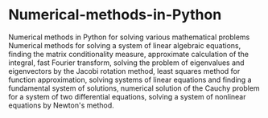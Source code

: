 # Numerical-methods-in-Python
Numerical methods in Python for solving various mathematical  problems
Numerical methods for solving a system of linear algebraic equations, finding the matrix conditionality measure, approximate calculation of the integral, fast Fourier transform, solving the problem of eigenvalues and eigenvectors by the Jacobi rotation method, least squares method for function approximation, solving systems of linear equations and finding a fundamental system of solutions, numerical solution of the Cauchy problem for a system of two differential equations, solving a system of nonlinear equations by Newton's method.
